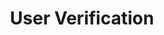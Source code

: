 ---
title: "User Verification"
description: "First introduced as part of FIDO2, user verification indicates a user verified their ownership of a FIDO authenticator by entering a PIN in the client or otherwise activating the authenticator with a PIN or biometric.  User presence is a mandatory feature for all FIDO2 authenticators."
category: ctap2
keywords: uv, clientpin
last_test_date: "2024-05-07"
test_url: "/tests/template.html"
test_results_url: ""
stats: {
    chrome: {
        windows-10: {
            "124":"y #1"
        },
        windows-11: {
            "124":"y #1"
        },
        macos: {
            "124":"y"
        },
        android: {
            "124":"y"
        },
        linux: {
            "124":"y"
        }
    },
    firefox: {
        windows-10: {
            "123":"y #1"
        },
        windows-11: {
            "123":"y #1"
        },
        macos: {
            "123":"y"
        },
        linux: {
            "a23":"y"
        }
    },
    safari: {
        macos: {
            "17.4.1":"y"
        },
        ios: {
            "17.4.1":"y"
        }
    }
}
notes: ""
notes_by_num: {
    "1": "FIDO2 Support provided by Windows' webauthn.dll."

}
links: {
}
---